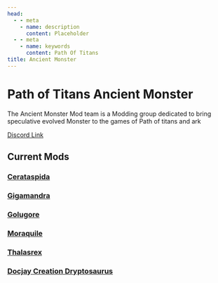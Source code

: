 ```yaml
---
head:
  - - meta
    - name: description
      content: Placeholder
  - - meta
    - name: keywords
      content: Path Of Titans
title: Ancient Monster
---
```


# Path of Titans Ancient Monster

The Ancient Monster Mod team is a Modding group dedicated to bring speculative evolved Monster to the games of Path of titans and ark

[Discord Link](https://discord.gg/WyqmaNqPKb)

## Current Mods

### [Cerataspida](./Path-of-Titans-AMCerataspida)

<!-- ### [Dankanaptera](#) -->

### [Gigamandra](./Path-of-Titans-Gigamandra)

### [Golugore](./Path-of-Titans-Golugore)

<!-- ### [Madrehorn](#) -->

### [Moraquile](./Path-of-Titans-AMMoraquile)

### [Thalasrex](./Path-of-Titans-AMThalasrex)

### [Docjay Creation Dryptosaurus](./Path-of-Titans-DJCDryptosaurus)
